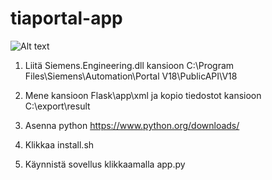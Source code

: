 # tiaportal-app

![Alt text](C:\Users\Siemens\Pictures\tia/websivu.png?raw=true "Title")

1. Liitä Siemens.Engineering.dll kansioon C:\Program Files\Siemens\Automation\Portal V18\PublicAPI\V18

2. Mene kansioon Flask\app\xml ja kopio tiedostot kansioon C:\export\result

3. Asenna python https://www.python.org/downloads/

3. Klikkaa install.sh

4. Käynnistä sovellus klikkaamalla app.py

